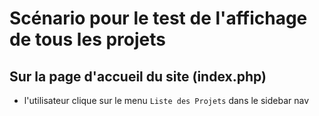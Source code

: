 # Scénario pour le test de l'affichage de tous les projets

## Sur la page d'accueil du site (index.php)

- l'utilisateur clique sur le menu `Liste des Projets` dans le sidebar nav
